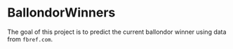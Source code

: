 # BallondorWinners

The goal of this project is to predict the current ballondor winner using data from `fbref.com`.

